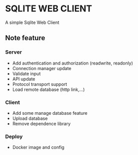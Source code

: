 # SQLITE WEB CLIENT

A simple Sqlite Web Client


## Note feature


### Server
- Add authentication and authorization (readwrite, readonly)
- Connection manager update
- Validate input
- API update
- Protocol transport support
- Load remote database (http link,...)

### Client
- Add some manage database feature
- Upload database
- Remove dependence library


### Deploy
- Docker image and config

